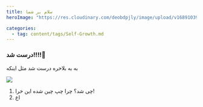 ```yaml
---
title: سلام بر شما
heroImage: "https://res.cloudinary.com/deobdpjly/image/upload/v1689103941/cld-sample-5.jpg"

categories:
  - tag: content/tags/Self-Growth.md
---
```


### درست شد!!!!🙌

به به بلاخره درست شد مثل اینکه

![](https://res.cloudinary.com/deobdpjly/image/upload/v1689103939/cld-sample.jpg)

1. چی شد؟ چرا چپ چین شده این خرا!
2. اع
